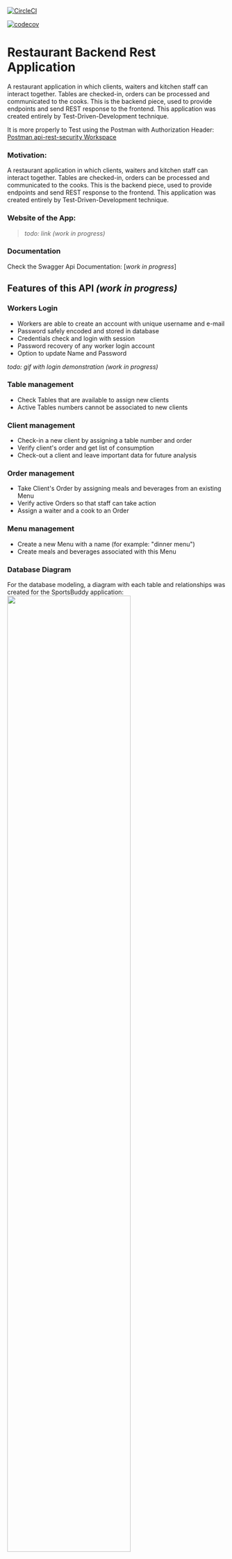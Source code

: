 [![CircleCI](https://circleci.com/gh/jucron/restaurant-backend/tree/master.svg?style=svg)](https://circleci.com/gh/jucron/restaurant-backend/tree/master)

[![codecov](https://codecov.io/gh/jucron/spring5-mvc-rest/branch/master/graph/badge.svg?token=SCGLGCHWQ6)](https://codecov.io/gh/jucron/spring5-mvc-rest)

# Restaurant Backend Rest Application

A restaurant application in which clients, waiters and kitchen staff can interact together. Tables are checked-in, orders can be processed and communicated to the cooks. 
This is the backend piece, used to provide endpoints and send REST response to the frontend. This application was created entirely by Test-Driven-Development technique.


It is more properly to Test using the Postman with Authorization Header:
[Postman api-rest-security Workspace](https://go.postman.co/workspace/My-Workspace~b20ca6f3-aa32-48c5-8c9c-bb8dc06af4dd/collection/18570764-335e581f-b4ff-4667-a0e8-d4f2b15456c9)

### Motivation:

A restaurant application in which clients, waiters and kitchen staff can interact together. Tables are checked-in, orders can be processed and communicated to the cooks.
This is the backend piece, used to provide endpoints and send REST response to the frontend. This application was created entirely by Test-Driven-Development technique.

### Website of the App:
>_todo: link (work in progress)_

### Documentation
Check the Swagger Api Documentation: [_work in progress_]

## Features of this API _(work in progress)_
### Workers Login
* Workers are able to create an account with unique username and e-mail
* Password safely encoded and stored in database
* Credentials check and login with session
* Password recovery of any worker login account
* Option to update Name and Password

_todo: gif with login demonstration (work in progress)_

### Table management
* Check Tables that are available to assign new clients
* Active Tables numbers cannot be associated to new clients
### Client management
* Check-in a new client by assigning a table number and order
* Verify client's order and get list of consumption
* Check-out a client and leave important data for future analysis
### Order management
* Take Client's Order by assigning meals and beverages from an existing Menu
* Verify active Orders so that staff can take action
* Assign a waiter and a cook to an Order
### Menu management
* Create a new Menu with a name (for example: "dinner menu") 
* Create meals and beverages associated with this Menu


### Database Diagram
For the database modeling, a diagram with each table and relationships was created for the SportsBuddy application:
<img src="https://user-images.githubusercontent.com/79875515/159723248-5b927f7b-5ba7-465b-9b60-8484963e5ecf.png" width=75% height=75%>

## Getting Started
### Data Initialization
* Use the file [configure-postgres.sql](https://github.com/jucron/SportsBuddy/blob/master/src/main/resources/scripts/configure-postgres.sql) in order to give your PostGresSQL database the necessary configuration. This way we can properly use the different profiles: `dev` and `prod`.
* Use the file [start_data-postgres.sql](https://github.com/jucron/SportsBuddy/blob/master/src/main/resources/scripts/start_data-postgres.sql) to initialize tables and constraints in your PostGresSQL database. So just run the application for the first time, it will automatically input data if not existent.

### Via Docker
1. After changes run `docker build -t restaurantbackend .` in a project root directory to build application image.
2. After image is fully built, run `docker run -d -p 8080:8080 restaurantbackend` to start the image
3. With a browser, access the app via http://localhost:8080/
4. (Optional) run `docker logs -t <container>` to see the logs
#### Notes:
Database for testing is in-memory type, for fast and convenient usage. 
You won't be able to send the message via e-mail, unless account details are changed in application.properties file
## Technology
- Java
- Spring-Boot
- Java Persistence API (JPA)
- Hibernate (object relational mapping)
- Thymeleaf (Frontend java engine)
- Maven (build, dependencies)
- Testing
- Spring Security (Form based login)
- HTML
- Bootstrap
- Code coverage
- CircleCI

